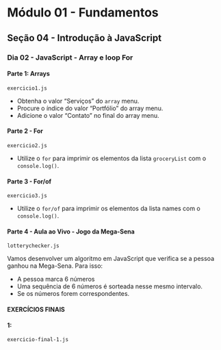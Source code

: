 # Módulo 01 - Fundamentos
## Seção 04 - Introdução à JavaScript
### Dia 02 - JavaScript - Array e loop For

#### Parte 1: Arrays

    exercicio1.js

- Obtenha o valor “Serviços” do `array` menu.
- Procure o índice do valor “Portfólio” do array menu.
- Adicione o valor “Contato” no final do array menu.

#### Parte 2 - For

    exercicio2.js

- Utilize o `for` para imprimir os elementos da lista `groceryList` com o `console.log()`.

#### Parte 3 - For/of

    exercicio3.js

- Utilize o `for/of` para imprimir os elementos da lista names com o `console.log()`.

#### Parte 4 - Aula ao Vivo - Jogo da Mega-Sena

    lotterychecker.js

Vamos desenvolver um algoritmo em JavaScript que verifica se a pessoa ganhou na Mega-Sena.
Para isso:
- A pessoa marca 6 números
- Uma sequência de 6 números é sorteada nesse mesmo intervalo.
- Se os números forem correspondentes.

#### EXERCÍCIOS FINAIS

#### 1:

    exercicio-final-1.js
